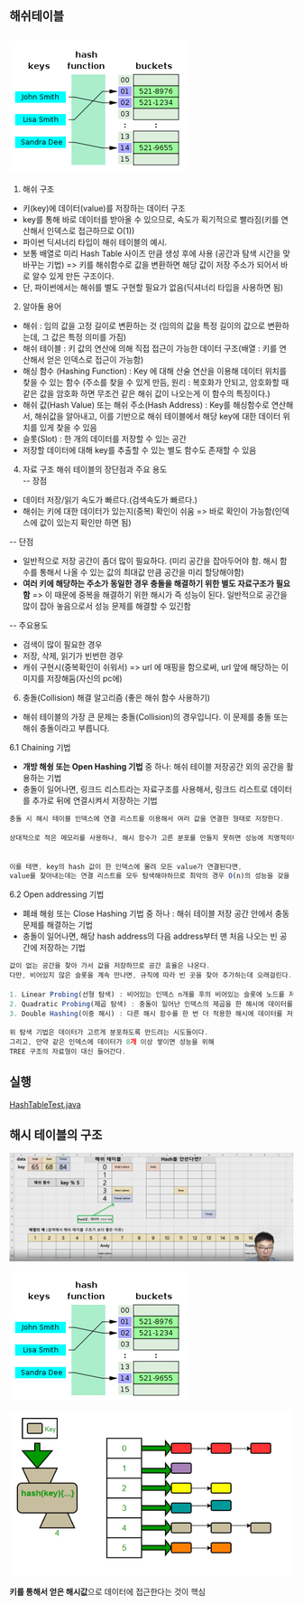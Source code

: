 해쉬테이블
-

 ![](./hash_structure.png)
 ---
1. 해쉬 구조
* 키(key)에 데이터(value)를 저장하는 데이터 구조
* key를 통해 바로 데이터를 받아올 수 있으므로, 속도가 획기적으로 빨라짐(키를 연산해서 인덱스로 접근하므로 O(1))
* 파이썬 딕셔너리 타입이 해쉬 테이블의 예시. 
* 보통 배열로 미리 Hash Table 사이즈 만큼 생성 후에 사용 (공간과 탐색 시간을 맞바꾸는 기법) => 키를 해쉬함수로 값을 변환하면 해당 값이 저장 주소가 되어서 바로 알수 있게 만든 구조이다.
* 단, 파이썬에서는 해쉬를 별도 구현할 필요가 없음(딕셔너리 타입을 사용하면 됨)

2. 알아둘 용어
* 해쉬 : 임의 값을 고정 길이로 변환하는 것 (임의의 값을 특정 길이의 값으로 변환하는데, 그 값은 특정 의미를 가짐)
* 해쉬 테이블 : 키 값의 연산에 의해 직접 접근이 가능한 데이터 구조(배열 : 키를 연산해서 얻은 인덱스로 접근이 가능함)
* 해싱 함수 (Hashing Function) : Key 에 대해 산술 연산을 이용해 데이터 위치를 찾을 수 있는 함수 (주소를 찾을 수 있게 만듬, 원리 : 복호화가 안되고, 암호화할 때 같은 값을 암호화 하면 무조건 같은 해쉬 값이 나오는게 이 함수의 특징이다.)
* 해쉬 값(Hash Value) 또는 해쉬 주소(Hash Address) : Key를 해싱함수로 연산해서, 해쉬값을 알아내고, 이를 기반으로 해쉬 테이블에서 해당 key에 대한 데이터 위치를 있게 찾을 수 있음
* 슬롯(Slot) :  한 개의 데이터를 저장할 수 있는 공간
* 저장할 데이터에 대해 key를 추출할 수 있는 별도 함수도 존재할 수 있음


4. 자료 구조 해쉬 테이블의 장단점과 주요 용도   
-- 장점 
 * 데이터 저장/읽기 속도가 빠르다.(검색속도가 빠르다.)
 * 해쉬는 키에 대한 데이터가 있는지(중복) 확인이 쉬움 => 바로 확인이 가능함(인덱스에 값이 있는지 확인만 하면 됨)

-- 단점
 * 일반적으로 저장 공간이 좀더 많이 필요하다. (미리 공간을 잡아두어야 함. 해시 함수를 통해서 나올 수 있는 값의 최대값 만큼 공간을 미리 할당해야함)
 * **여러 키에 해당하는 주소가 동일한 경우 충돌을 해결하기 위한 별도 자료구조가 필요함** => 이 때문에 중복을 해결하기 위한 해시가 즉 성능이 된다. 일반적으로 공간을 많이 잡아 놓음으로서 성능 문제를 해결할 수 있긴함

-- 주요용도
 * 검색이 많이 필요한 경우
 * 저장, 삭제, 읽기가 빈번한 경우
 * 캐쉬 구현시(중복확인이 쉬워서) => url 에 매핑을 함으로써, url 앞에 해당하는 이미지를 저장해둠(자신의 pc에)

6. 충돌(Collision) 해결 알고리즘 (좋은 해쉬 함수 사용하기)
* 해쉬 테이블의 가장 큰 문제는 충돌(Collision)의 경우입니다. 이 문제를 충돌 또는 해쉬 충돌이라고 부릅니다.

6.1 Chaining 기법
 * **개방 해슁 또는 Open Hashing 기법** 중 하나: 해쉬 테이블 저장공간 외의 공간을 활용하는 기법
 * 충돌이 일어나면, 링크드 리스트라는 자료구조를 사용해서, 링크드 리스트로 데이터를 추가로 뒤에 연결시켜서 저장하는 기법
 
```js
충돌 시 해시 테이블 인덱스에 연결 리스트를 이용해서 여러 값을 연결한 형태로 저장한다.

상대적으로 적은 메모리를 사용하나, 해시 함수가 고른 분포를 만들지 못하면 성능에 치명적이다.


이를 테면, key의 hash 값이 한 인덱스에 몰려 모든 value가 연결된다면, 
value를 찾아내는데는 연결 리스트를 모두 탐색해야하므로 최악의 경우 O(n)의 성능을 갖을 수 있다. => 해시함수 구현의 중요성
```
 
6.2 Open addressing 기법 
 * 폐쇄 해슁 또는 Close Hashing 기법 중 하나 : 해쉬 테이블 저장 공간 안에서 충동 문제를 해결하는 기법
 * 충돌이 일어나면, 해당 hash address의 다음 address부터 맨 처음 나오는 빈 공간에 저장하는 기법

```js
값이 없는 공간을 찾아 가서 값을 저장하므로 공간 효율은 나온다.
다만, 비어있지 않은 슬롯을 계속 만나면, 규칙에 따라 빈 곳을 찾아 추가하는데 오래걸린다.

1. Linear Probing(선형 탐색) : 비어있는 인덱스 n개를 후의 비어있는 슬롯에 노드를 저장한다.
2. Quadratic Probing(제곱 탐색) : 충돌이 일어난 인덱스의 제곱을 한 해시에 데이터를 저장한다.
3. Double Hashing(이중 해시) : 다른 해시 함수를 한 번 더 적용한 해시에 데이터를 저장한다

위 탐색 기법은 데이터가 고르게 분포하도록 만드려는 시도들이다. 
그리고, 만약 같은 인덱스에 데이터가 8개 이상 쌓이면 성능을 위해
TREE 구조의 자료형이 대신 들어간다.
```

실행
-
[HashTableTest.java](../speedTest/HashTableTest.java "HashTableTest.java")

해시 테이블의 구조
-

![](./hash.png)

![](./hash_structure.png)

![](./hashtable1.png)

**키를 통해서 얻은 해시값**으로 데이터에 접근한다는 것이 핵심

